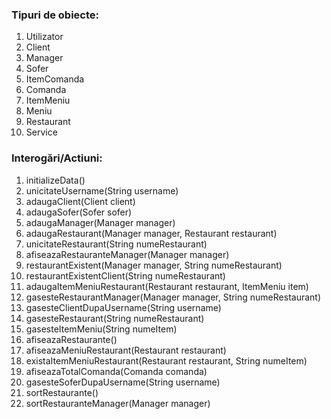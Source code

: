 ### Tipuri de obiecte:
1. Utilizator
2. Client
3. Manager
4. Sofer
5. ItemComanda
6. Comanda
7. ItemMeniu
8. Meniu
9. Restaurant
10. Service

### Interogări/Actiuni:
1. initializeData()
2. unicitateUsername(String username)
3. adaugaClient(Client client)
4. adaugaSofer(Sofer sofer)
5. adaugaManager(Manager manager) 
6. adaugaRestaurant(Manager manager, Restaurant restaurant)
7. unicitateRestaurant(String numeRestaurant)
8. afiseazaRestauranteManager(Manager manager)
9. restaurantExistent(Manager manager, String numeRestaurant)
10. restaurantExistentClient(String numeRestaurant)
11. adaugaItemMeniuRestaurant(Restaurant restaurant, ItemMeniu item)
12. gasesteRestaurantManager(Manager manager, String numeRestaurant)
13. gasesteClientDupaUsername(String username)
14. gasesteRestaurant(String numeRestaurant)
15. gasesteItemMeniu(String numeItem)
16. afiseazaRestaurante()
17. afiseazaMeniuRestaurant(Restaurant restaurant)
18. existaItemMeniuRestaurant(Restaurant restaurant, String numeItem)
19. afiseazaTotalComanda(Comanda comanda)
20. gasesteSoferDupaUsername(String username)
21. sortRestaurante()
22. sortRestauranteManager(Manager manager)


